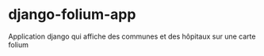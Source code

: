 # django-folium-app
Application django qui affiche des communes et des hôpitaux sur une carte folium
